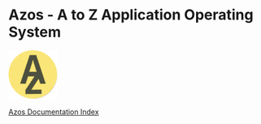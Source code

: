 # Azos - A to Z Application Operating System
<img src="/doc/img/az-01.svg" alt="Logo" width="96px" height="96px">

[Azos Documentation Index](/src/documentation-index.md)